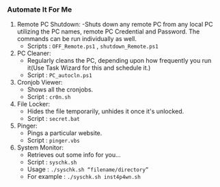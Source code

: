 ### Automate It For Me
1. Remote PC Shutdown:
   -Shuts down any remote PC from any local PC utilizing the PC names, remote PC Credential and Password.
   The commands can be run individually as well.
   - Scripts : `OFF_Remote.ps1` , `shutdown_Remote.ps1`
2. PC Cleaner:
   - Regularly cleans the PC, depending upon how frequently you run it(Use Task Wizard for this and schedule it.)
   - Script : `PC_autocln.ps1`
3. Cronjob Viewer:
   - Shows all the cronjobs.
   - Script : `cr0n.sh`
4. File Locker:
   - Hides the file temporarily, unhides it once it's unlocked. 
   - Script : `secret.bat`
5. Pinger:
   - Pings a particular website. 
   - Script : `pinger.vbs`
6. System Monitor:
   - Retrieves out some info for you...
   - Script : `syschk.sh`
   - Usage : `./syschk.sh “filename/directory”`
   - For example : `./syschk.sh inst4p4wn.sh`
